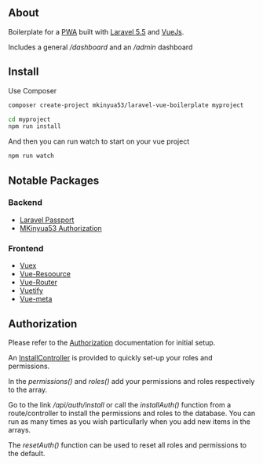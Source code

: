 ## About

Boilerplate for a [PWA](https://web.dev/progressive-web-apps/) built with [Laravel 5.5](https://laravel.com/docs/5.5) and [VueJs](https://vuejs.org/v2/guide).

Includes a general */dashboard* and an */admin* dashboard

## Install
Use Composer
```bash
composer create-project mkinyua53/laravel-vue-boilerplate myproject
```
```bash
cd myproject
npm run install
```
And then you can run watch to start on your vue project
```bash
npm run watch
```

## Notable Packages
### Backend
- [Laravel Passport](https://laravel.com/docs/5.5/passport)
- [MKinyua53 Authorization](https://github.com/MKinyua53/authorization)

### Frontend
- [Vuex](https://vuex.vuejs.org/guide/)
- [Vue-Resoource](https://github.com/pagekit/vue-resource)
- [Vue-Router](https://router.vuejs.org/guide/)
- [Vuetify](https://v1.vuetifyjs.com/en/getting-started/quick-start)
- [Vue-meta](https://vue-meta.nuxtjs.org/guide/)

## Authorization
Please refer to the [Authorization](https://github.com/MKinyua53/authorization) documentation for initial setup.

An [InstallController](app/Http/Controllers/InstallController.php) is provided to quickly set-up your roles and permissions.

In the _permissions()_ and _roles()_ add your permissions and roles respectively to the array.

Go to the link */api/auth/install* or call the _installAuth()_ function from a route/controller to install the permissions and roles to the database. You can run as many times as you wish particullarly when you add new items in the arrays.

The _resetAuth()_ function can be used to reset all roles and permissions to the default.
